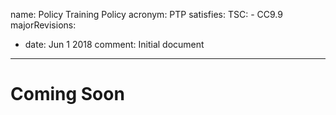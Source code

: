 name: Policy Training Policy
acronym: PTP
satisfies:
  TSC:
    - CC9.9
majorRevisions:
  - date: Jun 1 2018
    comment: Initial document
---

# Coming Soon